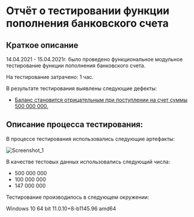 # Отчёт о тестировании функции пополнения банковского счета
## Краткое описание
14.04.2021 - 15.04.2021г. было проведено функциональное модульное тестирование функции пополнения банковского счета.

На тестирование затрачено: 1 час.

В результате тестирования выявлены следующие дефекты:

- [Баланс становится отрицательным при поступлении на счет суммы 500 000 000.](https://github.com/TLyzlova/Money-Transfer/issues/1)

## Описание процесса тестирования:
В процессе тестирования использовались следующие артефакты:

![Screenshot_1](https://user-images.githubusercontent.com/81307974/114858869-b046ab80-9df2-11eb-8aad-c68c4dae8e4a.jpg)




В качестве тестовых данных использовались следующий числа:


- 500 000 000 
- 100 000 000 
- 147 000 000


Тестирование производилось в следующем окружении:

Windows 10 64 bit
11.0.10+8-b1145.96 amd64

